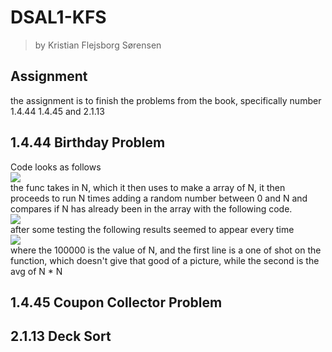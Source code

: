 # DSAL1-KFS
> by Kristian Flejsborg Sørensen

## Assignment
the assignment is to finish the problems from the book, specifically number 1.4.44 1.4.45 and 2.1.13

## 1.4.44 Birthday Problem
Code looks as follows   
![](https://i.gyazo.com/4ebbd91656c8f90afa33d5f0c0dcc343.png)   
the func takes in N, which it then uses to make a array of N, it then proceeds to run N times adding a random number between 0 and N and compares if N has already been in the array with the following code.   
![](https://i.gyazo.com/f1f7f45ad6e7135073658907be3eb990.png)   
after some testing the following results seemed to appear every time   
![](https://i.gyazo.com/1c27835f36ee8a3b4a3e40210b76b682.png)   
where the 100000 is the value of N, and the first line is a one of shot on the function, which doesn't give that good of a picture, while the second is the avg of N * N   

## 1.4.45 Coupon Collector Problem

## 2.1.13 Deck Sort
